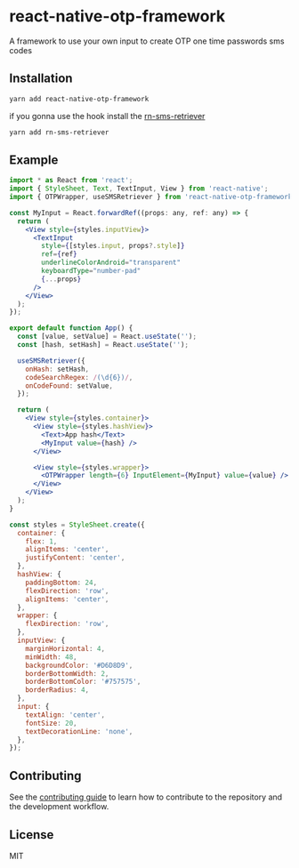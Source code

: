 # react-native-otp-framework

A framework to use your own input to create OTP one time passwords sms codes

## Installation

```sh
yarn add react-native-otp-framework
```

if you gonna use the hook install the [rn-sms-retriever](https://www.npmjs.com/package/rn-sms-retriever)

```sh
yarn add rn-sms-retriever
```

## Example

```jsx
import * as React from 'react';
import { StyleSheet, Text, TextInput, View } from 'react-native';
import { OTPWrapper, useSMSRetriever } from 'react-native-otp-framework';

const MyInput = React.forwardRef((props: any, ref: any) => {
  return (
    <View style={styles.inputView}>
      <TextInput
        style={[styles.input, props?.style]}
        ref={ref}
        underlineColorAndroid="transparent"
        keyboardType="number-pad"
        {...props}
      />
    </View>
  );
});

export default function App() {
  const [value, setValue] = React.useState('');
  const [hash, setHash] = React.useState('');

  useSMSRetriever({
    onHash: setHash,
    codeSearchRegex: /(\d{6})/,
    onCodeFound: setValue,
  });

  return (
    <View style={styles.container}>
      <View style={styles.hashView}>
        <Text>App hash</Text>
        <MyInput value={hash} />
      </View>

      <View style={styles.wrapper}>
        <OTPWrapper length={6} InputElement={MyInput} value={value} />
      </View>
    </View>
  );
}

const styles = StyleSheet.create({
  container: {
    flex: 1,
    alignItems: 'center',
    justifyContent: 'center',
  },
  hashView: {
    paddingBottom: 24,
    flexDirection: 'row',
    alignItems: 'center',
  },
  wrapper: {
    flexDirection: 'row',
  },
  inputView: {
    marginHorizontal: 4,
    minWidth: 48,
    backgroundColor: '#D6D8D9',
    borderBottomWidth: 2,
    borderBottomColor: '#757575',
    borderRadius: 4,
  },
  input: {
    textAlign: 'center',
    fontSize: 20,
    textDecorationLine: 'none',
  },
});
```

## Contributing

See the [contributing guide](CONTRIBUTING.md) to learn how to contribute to the repository and the development workflow.

## License

MIT
